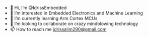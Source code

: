 - 👋 Hi, I’m @IdrissEmbedded
- 👀 I’m interested in Embedded Electronics and Machine Learning
- 🌱 I’m currently learning Arm Cortex MCUs
- 💞️ I’m looking to collaborate on crazy mindblowing technology
- 📫 How to reach me idrissalim290@gmail.com

<!---
IdrissEmbedded/IdrissEmbedded is a ✨ special ✨ repository because its `README.md` (this file) appears on your GitHub profile.
You can click the Preview link to take a look at your changes.
--->
